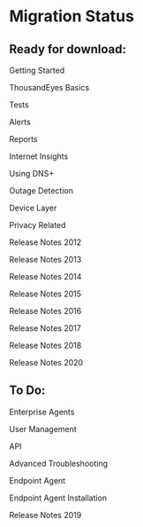 # Migration Status

## Ready for download:

Getting Started

ThousandEyes Basics

Tests

Alerts

Reports

Internet Insights

Using DNS+

Outage Detection

Device Layer

Privacy Related

Release Notes 2012

Release Notes 2013

Release Notes 2014

Release Notes 2015

Release Notes 2016

Release Notes 2017

Release Notes 2018

Release Notes 2020

## To Do:

Enterprise Agents

User Management

API

Advanced Troubleshooting

Endpoint Agent

Endpoint Agent Installation

Release Notes 2019

